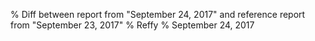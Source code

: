 % Diff between report from "September 24, 2017" and reference report from "September 23, 2017"
% Reffy
% September 24, 2017

